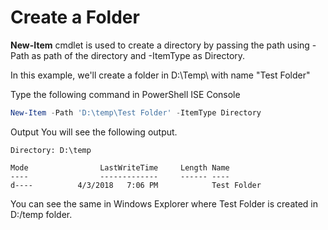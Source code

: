 # Create a Folder

**New-Item** cmdlet is used to create a directory by passing the path using -Path as path of the directory and -ItemType as Directory.


In this example, we'll create a folder in D:\Temp\ with name "Test Folder"

Type the following command in PowerShell ISE Console
```powershell
New-Item -Path 'D:\temp\Test Folder' -ItemType Directory

```
Output
You will see the following output.
```
Directory: D:\temp

Mode                LastWriteTime     Length Name                                               
----                -------------     ------ ----                                               
d----          4/3/2018   7:06 PM            Test Folder   
```
You can see the same in Windows Explorer where Test Folder is created in D:/temp folder.
